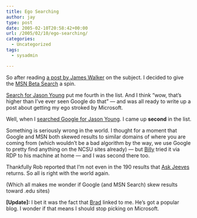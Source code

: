 ```yaml
---
title: Ego Searching
author: jay
type: post
date: 2005-02-10T20:58:42+00:00
url: /2005/02/10/ego-searching/
categories:
  - Uncategorized
tags:
  - sysadmin

---
```

So after reading [a post by James Walker][1] on the subject. I decided to give the [MSN Beta Search][2] a spin.

[Search for Jason Young][3] put me fourth in the list. And I think “wow, that’s higher than I’ve ever seen Google do that” — and was all ready to write up a post about getting my ego stroked by Microsoft.

Well, when I [searched Google for Jason Young][4]. I came up **second** in the list.

Something is seriously wrong in the world. I thought for a moment that Google and MSN both skewed results to similar domains of where you are coming from (which wouldn’t be a bad algorithm by the way, we use Google to pretty find anything on the NCSU sites already) — but [Billy][5] tried it via RDP to his machine at home — and I was second there too.

Thankfully Rob reported that I’m not even in the 190 results that [Ask Jeeves][6] returns. So all is right with the world again.

(Which all makes me wonder if Google (and MSN Search) skew results toward .edu sites)

**[Update]:** I bet it was the fact that [Brad][7] linked to me. He’s got a popular blog. I wonder if that means I should stop picking on Microsoft.

 [1]: //walkah.net/node/140"
 [2]: //beta.search.msn.com/"
 [3]: //beta.search.msn.com/results.aspx?q=Jason+Young"
 [4]: //www.google.com/search?q=Jason+Young"
 [5]: //people.engr.ncsu.edu/wrbeaudo/site"
 [6]: //www.ask.com"
 [7]: //blogs.msdn.com/brada/"